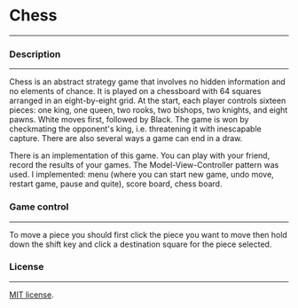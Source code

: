 # Chess
---

### Description
---
Chess is an abstract strategy game that involves no hidden information and no elements of chance. 
It is played on a chessboard with 64 squares arranged in an eight-by-eight grid.
At the start, each player controls sixteen pieces: one king, one queen, two rooks, two bishops, two knights, and eight pawns.
White moves first, followed by Black.
The game is won by checkmating the opponent's king, i.e. threatening it with inescapable capture. There are also several ways a game can end in a draw.

There is an implementation of this game. You can play with your friend, record the results of your games.
The Model-View-Controller pattern was used.
I implemented: menu (where you can start new game, undo move, restart game, pause and quite), score board, chess board.
### Game control
---
To move a piece you should first click the piece you want to move then hold down the shift key and click a destination square for the piece selected. 

### License
---

[MIT license](https://en.wikipedia.org/wiki/MIT_License).
